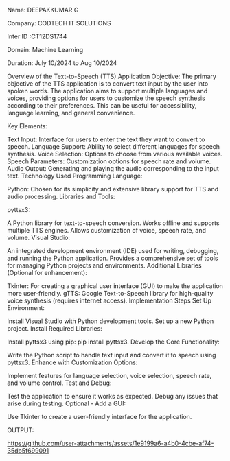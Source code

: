 Name: DEEPAKKUMAR G

Company: CODTECH IT SOLUTIONS

Inter ID :CT12DS1744

Domain: Machine Learning

Duration: July 10/2024 to Aug 10/2024


Overview of the Text-to-Speech (TTS) Application
Objective:
The primary objective of the TTS application is to convert text input by the user into spoken words. The application aims to support multiple languages and voices, providing options for users to customize the speech synthesis according to their preferences. This can be useful for accessibility, language learning, and general convenience.

Key Elements:

Text Input: Interface for users to enter the text they want to convert to speech.
Language Support: Ability to select different languages for speech synthesis.
Voice Selection: Options to choose from various available voices.
Speech Parameters: Customization options for speech rate and volume.
Audio Output: Generating and playing the audio corresponding to the input text.
Technology Used
Programming Language:

Python: Chosen for its simplicity and extensive library support for TTS and audio processing.
Libraries and Tools:

pyttsx3:

A Python library for text-to-speech conversion.
Works offline and supports multiple TTS engines.
Allows customization of voice, speech rate, and volume.
Visual Studio:

An integrated development environment (IDE) used for writing, debugging, and running the Python application.
Provides a comprehensive set of tools for managing Python projects and environments.
Additional Libraries (Optional for enhancement):

Tkinter: For creating a graphical user interface (GUI) to make the application more user-friendly.
gTTS: Google Text-to-Speech library for high-quality voice synthesis (requires internet access).
Implementation Steps
Set Up Environment:

Install Visual Studio with Python development tools.
Set up a new Python project.
Install Required Libraries:

Install pyttsx3 using pip: pip install pyttsx3.
Develop the Core Functionality:

Write the Python script to handle text input and convert it to speech using pyttsx3.
Enhance with Customization Options:

Implement features for language selection, voice selection, speech rate, and volume control.
Test and Debug:

Test the application to ensure it works as expected.
Debug any issues that arise during testing.
Optional - Add a GUI:

Use Tkinter to create a user-friendly interface for the application.

OUTPUT:



https://github.com/user-attachments/assets/1e9199a6-a4b0-4cbe-af74-35db5f699091



